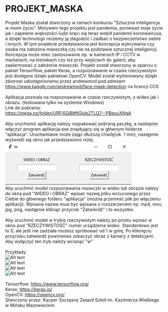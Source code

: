 # PROJEKT_MASKA
Projekt Maska został stworzony w ramach konkursu "Sztuczna inteligencja w moim życiu". Motywem tego projektu jest pandemia, ponieważ moje życie jak i zapewne większości ludzi kręci się teraz wokół pandemii koronawirusa, a dzięki technologii możemy ją złagodzić i zadbać o bezpieczeństwo siebie i innych. W tym projekcie przedstawiona jest koncepcja wykrywania czy osoba ma założona maseczkę czy nie na podstawie sztucznej inteligencji. Koncepcja może mieć zastosowanie np. w kamerach IP i CCTV w marketach, na lotniskach czy też przy wejściach do galerii, aby zaalarmować o założenie maseczki. Projekt został stworzony w oparciu o pakiet Tensorflow, pakiet Keras, a rozpoznawanie w czasie rzeczywistym jest dostępne dzięki pakietowi OpenCV. Model został wytrenowany dzięki zbiorowi udostępnionemu przez andrewmvd pod adresem https://www.kaggle.com/andrewmvd/face-mask-detection na licencji CC0<br/><br/>
Aplikacja pozwala na rozpoznawanie w czasie rzeczywistym, z wideo jak i obrazu. (testowana tylko na systemie Windows)<br/>
Link do pobrania:<br/>
https://mega.nz/folder/URFjSQiB#ftGIub2TLQ7--PBeouXNgA<br/><br/>
Aby uruchomić aplikację należy rozpakować pobraną paczkę, a nastepnie włączyć program aplikacja.exe znajdujący się w głównym folderze "aplikacja". Uruchamianie może zająć dłuższą chwilę(ok. 1 min), następnie wyświetli się okno jak przedstawiono niżej.<br/>
![Alt text](https://github.com/wonderooo/PROJEKT_MASKA/blob/main/ss.png)<br/>
Aby uruchmić model rozpoznawania maseczki w wideo lub obrazie należy do okna pod "WIDEO i OBRAZ" wpisać nazwę pliku wrzuconego przez Ciebie do głównego folderu "aplikacja" (można przenieść plik po włączeniu aplikacji). Wpisana nazwa musi być wpisana z rozszerzeniem np. mp4, mov, jpg, png, następnie kliknąć przycisk "Zatwierdź" i to wszystko.<br/><br/>
Aby uruchmić model w trybie rzeczywistym należy po prostu wpisać w okno pod "RZECZYWISTOŚĆ" numer urządzenia wideo. Standardowo jest to 0, ale jeśli nie zadziała możesz spróbować od 1 w górę. Po kliknięciu przycisku zatwierdź powinieneś zobaczyć obraz z kamery z detekcjami. Aby wyłączyć ten tryb należy wcisnąć "w"<br/><br/>
Przykłady:<br/>
![Alt text](https://github.com/wonderooo/PROJEKT_MASKA/blob/main/3.gif)
<br/>
![Alt text](https://github.com/wonderooo/PROJEKT_MASKA/blob/main/1.gif)
<br/>
![Alt text](https://github.com/wonderooo/PROJEKT_MASKA/blob/main/4.gif)
<br/>
![Alt text](https://github.com/wonderooo/PROJEKT_MASKA/blob/main/2.gif)
<br/><br/>
Tensorflow: https://www.tensorflow.org/<br/>
Keras: https://keras.io/<br/>
OpenCV: https://opencv.org/<br/>
Stworzono przez: Kacper Szczęsny Zespół Szkół im. Kazimierza Wielkiego w Mińsku Mazowieckim
